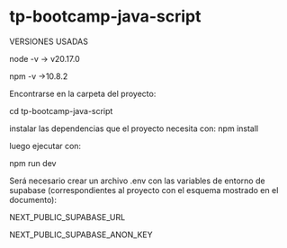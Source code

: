 # tp-bootcamp-java-script

VERSIONES USADAS

node -v
→ v20.17.0

npm -v
→10.8.2

Encontrarse en la carpeta del proyecto: 

cd tp-bootcamp-java-script

instalar las dependencias que el proyecto necesita con:
npm install 

luego ejecutar con: 

npm run dev 

Será necesario crear un archivo .env con las variables de entorno de supabase (correspondientes al proyecto con el esquema mostrado en el documento):

NEXT_PUBLIC_SUPABASE_URL

NEXT_PUBLIC_SUPABASE_ANON_KEY
